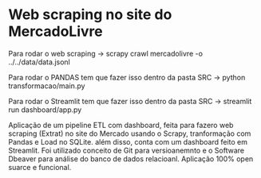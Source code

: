 ﻿# Web scraping no site do MercadoLivre

Para rodar o web scraping -> 
scrapy crawl mercadolivre -o ../../data/data.jsonl

Para rodar o PANDAS tem que fazer isso dentro da pasta SRC ->
python transformacao/main.py

Para rodar o Streamlit tem que fazer isso dentro da pasta SRC ->
streamlit run dashboard/app.py 

Aplicação de um pipeline ETL com dashboard, feita para fazero web scraping (Extrat) no site do Mercado usando o Scrapy, tranformação com Pandas e Load no SQLite. além disso, conta com um dashboard feito em Streamlit. Foi utilizado conceito de Git para versioanemnto e o Software Dbeaver para análise do banco de dados relacioanl.
Aplicação 100% open suarce e funcional.
